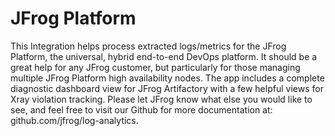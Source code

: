# JFrog Platform

This Integration helps process extracted logs/metrics for the JFrog Platform, the universal, hybrid end-to-end DevOps platform. It should be a great help for any JFrog customer, but particularly for those managing multiple JFrog Platform high availability nodes. The app includes a complete diagnostic dashboard view for JFrog Artifactory with a few helpful views for Xray violation tracking. Please let JFrog know what else you would like to see, and feel free to visit our Github for more documentation at: github.com/jfrog/log-analytics.
